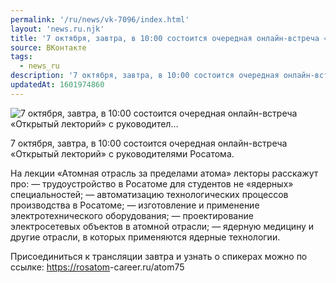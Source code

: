 ```yaml
---
permalink: '/ru/news/vk-7096/index.html'
layout: 'news.ru.njk'
title: '7 октября, завтра, в 10:00 состоится очередная онлайн-встреча «Открытый лекторий» с руководител'
source: ВКонтакте
tags:
  - news_ru
description: '7 октября, завтра, в 10:00 состоится очередная онлайн-встреча «Открытый лекторий» с руководител…'
updatedAt: 1601974860
---
```

![7 октября, завтра, в 10:00 состоится очередная онлайн-встреча «Открытый лекторий» с руководител…](https://sun9-15.userapi.com/impg/2Z5M7mpMaGkd3XsTbGLIb9x1Qqju8_ZSr_9KXA/gmG7C3WaDlk.jpg?size=1280x720&quality=96&proxy=1&sign=ff37f090cfc2428977750746c06507f4&c_uniq_tag=FoqSn6nTK3qBfyNqgkgE7a_WTb2cpI5vNACVhxFzuX8&type=album)

7 октября, завтра, в 10:00 состоится очередная онлайн-встреча «Открытый лекторий» с руководителями Росатома.

На лекции «Атомная отрасль за пределами атома» лекторы расскажут про:
— трудоустройство в Росатоме для студентов не «ядерных» специальностей;
— автоматизацию технологических процессов производства в Росатоме;
— изготовление и применение электротехнического оборудования;
— проектирование электросетевых объектов в атомной отрасли;
— ядерную медицину и другие отрасли, в которых применяются ядерные технологии.

Присоединиться к трансляции завтра и узнать о спикерах можно по ссылке: [https://rosatom](https://rosatom)-career.ru/atom75
